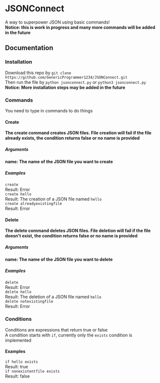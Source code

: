 # JSONConnect
A way to superpower JSON using basic commands!
<br>
**Notice: this is work in progress and many more commands will be added in the future**

## Documentation
### Installation
Download this repo by
`git clone https://github.com/GenericProgrammer1234/JSONConnect.git`
<br>
Then run the file by `python jsonconnect.py` or `python3 jsonconnect.py`
<br>
**Notice: More installation steps may be added in the future**
### Commands
You need to type in commands to do things
#### Create
**The create command creates JSON files. File creation will fail if the file already exists, the condition returns false or no name is provided**
<br>
##### **Arguments**
**name: The name of the JSON file you want to create**
##### **Examples**
`create`
<br>Result: Error<br>
`create hello`
<br>Result: The creation of a JSON file named `hello`<br>
`create alreadyexistingfile`
<br>Result: Error<br>
#### Delete
**The delete command deletes JSON files. File deletion will fail if the file doesn't exist, the condition returns false or no name is provided**
<br>
##### **Arguments**
**name: The name of the JSON file you want to delete**
##### **Examples**
`delete`
<br>Result: Error<br>
`delete hello`
<br>Result: The deletion of a JSON file named `hello`<br>
`delete notexistingfile`
<br>Result: Error<br>
### Conditions
Conditions are expressions that return true or false
<br>
A condition starts with `if`, currently only the `exists` condition is implemented
<br>
#### Examples
`if hello exists`
<br>Result: true<br>
`if nonexistentfile exists`
<br>Result: false<br>
